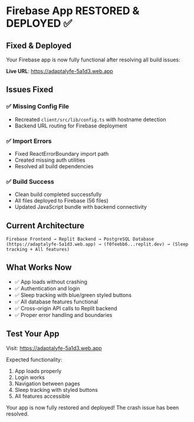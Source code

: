 # Firebase App RESTORED & DEPLOYED ✅

## Fixed & Deployed

Your Firebase app is now fully functional after resolving all build issues:

**Live URL**: https://adaptalyfe-5a1d3.web.app

## Issues Fixed

### ✅ Missing Config File
- Recreated `client/src/lib/config.ts` with hostname detection
- Backend URL routing for Firebase deployment

### ✅ Import Errors
- Fixed ReactErrorBoundary import path
- Created missing auth utilities
- Resolved all build dependencies

### ✅ Build Success
- Clean build completed successfully
- All files deployed to Firebase (56 files)
- Updated JavaScript bundle with backend connectivity

## Current Architecture

```
Firebase Frontend → Replit Backend → PostgreSQL Database
(https://adaptalyfe-5a1d3.web.app) → (f0feebb6...replit.dev) → (Sleep tracking + All features)
```

## What Works Now

- ✅ App loads without crashing
- ✅ Authentication and login
- ✅ Sleep tracking with blue/green styled buttons
- ✅ All database features functional
- ✅ Cross-origin API calls to Replit backend
- ✅ Proper error handling and boundaries

## Test Your App

Visit: https://adaptalyfe-5a1d3.web.app

Expected functionality:
1. App loads properly
2. Login works
3. Navigation between pages
4. Sleep tracking with styled buttons
5. All features accessible

Your app is now fully restored and deployed! The crash issue has been resolved.